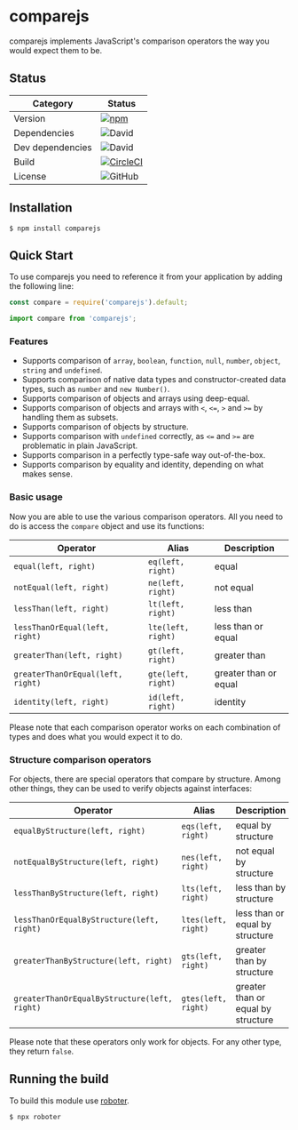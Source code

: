 # comparejs

comparejs implements JavaScript's comparison operators the way you would expect them to be.

## Status

| Category         | Status                                                                                                                                         |
| ---------------- | ---------------------------------------------------------------------------------------------------------------------------------------------- |
| Version          | [![npm](https://img.shields.io/npm/v/comparejs)](https://www.npmjs.com/package/comparejs)                                                      |
| Dependencies     | ![David](https://img.shields.io/david/thenativeweb/comparejs)                                                                                  |
| Dev dependencies | ![David](https://img.shields.io/david/dev/thenativeweb/comparejs)                                                                              |
| Build            | [![CircleCI](https://img.shields.io/circleci/build/github/thenativeweb/comparejs)](https://circleci.com/gh/thenativeweb/comparejs/tree/master) |
| License          | ![GitHub](https://img.shields.io/github/license/thenativeweb/comparejs)                                                                        |

## Installation

```shell
$ npm install comparejs
```

## Quick Start

To use comparejs you need to reference it from your application by adding the following line:

```javascript
const compare = require('comparejs').default;
```

```typescript
import compare from 'comparejs';
```

### Features

- Supports comparison of `array`, `boolean`, `function`, `null`, `number`, `object`, `string` and `undefined`.
- Supports comparison of native data types and constructor-created data types, such as `number` and `new Number()`.
- Supports comparison of objects and arrays using deep-equal.
- Supports comparison of objects and arrays with `<`, `<=`, `>` and `>=` by handling them as subsets.
- Supports comparison of objects by structure.
- Supports comparison with `undefined` correctly, as `<=` and `>=` are problematic in plain JavaScript.
- Supports comparison in a perfectly type-safe way out-of-the-box.
- Supports comparison by equality and identity, depending on what makes sense.

### Basic usage

Now you are able to use the various comparison operators. All you need to do is access the `compare` object and use its functions:

| Operator                          |  Alias             | Description           |
| --------------------------------- | ------------------ | --------------------- |
| `equal(left, right)`              | `eq(left, right)`  | equal                 |
| `notEqual(left, right)`           | `ne(left, right)`  | not equal             |
| `lessThan(left, right)`           | `lt(left, right)`  | less than             |
| `lessThanOrEqual(left, right)`    | `lte(left, right)` | less than or equal    |
| `greaterThan(left, right)`        | `gt(left, right)`  | greater than          |
| `greaterThanOrEqual(left, right)` | `gte(left, right)` | greater than or equal |
| `identity(left, right)`           | `id(left, right)`  | identity              |

Please note that each comparison operator works on each combination of types and does what you would expect it to do.

### Structure comparison operators

For objects, there are special operators that compare by structure. Among other things, they can be used to verify objects against interfaces:

| Operator                                     | Alias               | Description                        |
| -------------------------------------------- | ------------------- | ---------------------------------- |
| `equalByStructure(left, right)`              | `eqs(left, right)`  | equal by structure                 |
| `notEqualByStructure(left, right)`           | `nes(left, right)`  | not equal by structure             |
| `lessThanByStructure(left, right)`           | `lts(left, right)`  | less than by structure             |
| `lessThanOrEqualByStructure(left, right)`    | `ltes(left, right)` | less than or equal by structure    |
| `greaterThanByStructure(left, right)`        | `gts(left, right)`  | greater than by structure          |
| `greaterThanOrEqualByStructure(left, right)` | `gtes(left, right)` | greater than or equal by structure |

Please note that these operators only work for objects. For any other type, they return `false`.

## Running the build

To build this module use [roboter](https://www.npmjs.com/package/roboter).

```shell
$ npx roboter
```
